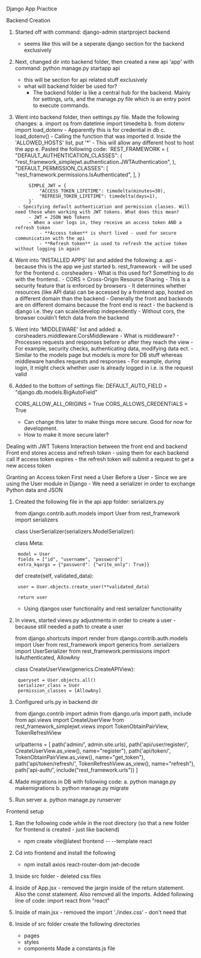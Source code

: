 Django App Practice


Backend Creation

1. Started off with command: django-admin startproject backend
    - seems like this will be a seperate django section for the backend exclusively
2. Next, changed dir into backend folder, then created a new api 'app' with command: python manage.py startapp api     
    - this will be section for api related stuff exclusively
    - what will backend folder be used for?
        - The backend folder is like a central hub for the backend. Mainly for settings, urls, and the manage.py file which is
          an entry point to execute commands.
3. Went into backend folder, then settings.py file. Made the following changes:
    a. import os
       from datetime import timedelta
    b. from dotenv import load_dotenv
        - Apparently this is for credential in db
    c. load_dotenv()
        - Calling the function that was imported
    d. Inside the 'ALLOWED_HOSTS' list, put '*'
        - This will allow any different host to host the app
    e. Pasted the following code:
        `REST_FRAMEWORK = {
            "DEFAULT_AUTHENTICATION_CLASSES": (
                "rest_framework_simplejwt.authentication.JWTAuthentication",
            ),
            "DEFAULT_PERMISSION_CLASSES": [
                "rest_framework.permissions.IsAuthenticated",
            ],
            }
            
            SIMPLE_JWT = {
                "ACCESS_TOKEN_LIFETIME": timedelta(minutes=30),
                "REFRESH_TOKEN_LIFETIME": timedelta(days=1),
            }`
        - Specifying default authentication and permission classes. Will need these when working with JWT tokens. What does this mean?
            - JWT = JSON Web Tokens
            - When a user logs in, they receive an access token AND a refresh token
                - **Access token** is short lived - used for secure communication with the api
                - **Refresh token** is used to refresh the active token without logging in again
4. Went into 'INSTALLED APPS' list and added the following:
    a. api
        - because this is the app we just started
    b. rest_framework
        - will be used for the frontend
    c. corsheaders
        - What is this used for? Something to do with the frontend..
            - CORS = Cross-Origin Resource Sharing
            - This is a security feature that is enforced by browsers
            - It determines whether resources (like API data) can be accessed by a frontend app, hosted on a different domain than the backend
                - Generally the front and backends are on different domains because the front end is react - the backend is django 
                  i.e. they can scale/develop independently
            - Without cors, the browser couldn't fetch data from the backend
5. Went into 'MIDDLEWARE' list and added:
    a. corsheaders.middleware.CorsMiddleware
        - What is middleware?
            - Processes requests and responses before or after they reach the view
            - For example, security checks, authenticating data, modifying data ect.
            - Similar to the models page but models is more for DB stuff whereas middleware handles requests and responses
                - For example, during login, it might check whether user is already logged in i.e. is the request valid
6. Added to the bottom of settings file:
    DEFAULT_AUTO_FIELD = "django.db.models.BigAutoField"

    CORS_ALLOW_ALL_ORIGINS = True
    CORS_ALLOWS_CREDENTIALS = True
    - Can change this later to make things more secure. Good for now for development.
    - How to make it more secure later?
    
Dealing with JWT Tokens
Interaction between the front end and backend
Front end stores access and refresh token - using them for each backend call
If access token expires - the refresh token will submit a request to get a new access token

Granting an Access token
First need a User
Before a User - Since we are using the User module in Django - We need a serializer in order to exchange Python data and JSON
1. Created the following file in the api app folder: serializers.py
    
    from django.contrib.auth.models import User
    from rest_framework import serializers


    class UserSerializer(serializers.ModelSerializer):

    class Meta:

        model = User
        fields = ["id", "username", "password"]
        extra_kqargs = {"password": {"write_only": True}}

    def create(self, validated_data):

        user = User.objects.create_user(**validated_data)
        
        return user

    - Using djangos user functionality and rest serializer functionality
2. In views, started views.py adjustments in order to create a user - because still needed a path to create a user

    from django.shortcuts import render
    from django.contrib.auth.models import User
    from rest_framework import generics
    from .serializers import UserSerializer
    from rest_framework.permissions import IsAuthenticated, AllowAny
    
    
    class CreateUserView(generics.CreateAPIView):
    
        queryset = User.objects.all()
        serializer_class = User
        permission_classes = [AllowAny]

3. Configured urls.py in backend dir
    
    from django.contrib import admin
    from django.urls import path, include
    from api.views import CreateUserView
    from rest_framework_simplejwt.views import TokenObtainPairView, TokenRefreshView
    
    urlpatterns = [
        path('admin/', admin.site.urls),
        path('api/user/register/', CreateUserView.as_view(), name="register"),
        path('api/token/', TokenObtainPairView.as_view(), name="get_token"),
        path('api/token/refresh/', TokenRefreshView.as_view(), name="refresh"),
        path('api-auth/', include("rest_framework.urls"))
    ]
   
4. Made migrations in DB with following code:
    a. python manage.py makemigrations
    b. python manage.py migrate
5. Run server
    a. python manage.py runserver
    


Frontend setup

1. Ran the following code while in the root directory (so that a new folder for frontend is created - just like backend)
    - npm create vite@latest frontend -- --template react
2. Cd into frontend and install the following
    - npm install axios react-router-dom jwt-decode
3. Inside src folder - deleted css files
4. Inside of App.jsx - removed the jargin inside of the return statement. Also the const statement. Also removed all the imports.
    Added following line of code:
        import react from "react"
5. Inside of main.jsx - removed the import './index.css' - don't need that

6. Inside of src folder create the following directories
    - pages
    - styles
    - components
Made a constants.js file



